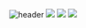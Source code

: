 ![header](https://capsule-render.vercel.app/api?type=soft&color=auto&height=210&section=header&text=Hello%20Stranger&fontSize=70&animation=fadeIn)
<img src="https://img.shields.io/badge/logo-javascript-blue?style=flat-square&logo=javascript&logoColor=#F7DF1E"/>
<img src="https://img.shields.io/badge/html5-black?style=flat-square&logo=html&logoColor=#FF160B"/>
<img src="https://img.shields.io/badge/logo-javascript-blue?style=flat-square&logo=javascript&logoColor=#F7DF1E"/>
